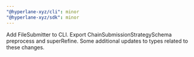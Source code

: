 ```yaml
---
"@hyperlane-xyz/cli": minor
"@hyperlane-xyz/sdk": minor
---
```


Add FileSubmitter to CLI. Export ChainSubmissionStrategySchema preprocess and superRefine. Some additional updates to types related to these changes.
